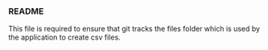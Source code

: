 ### README

This file is required to ensure that git tracks the files folder which is used by the application to create csv files.